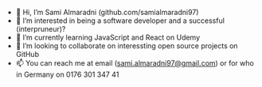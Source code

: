 - 👋 Hi, I’m Sami Almaradni (github.com/samialmaradni97)
- 👀 I’m interested in being a software developer and a successful (interpruneur)?
- 🌱 I’m currently learning JavaScript and React on Udemy
- 💞️ I’m looking to collaborate on interessting open source projects on GitHub
- 📫 You can reach me at email (sami.almaradni97@gmail.com) or for who in Germany on 0176 301 347 41

<!---
samialmaradni97/samialmaradni97 is a ✨ special ✨ repository because its `README.md` (this file) appears on your GitHub profile.
You can click the Preview link to take a look at your changes.
--->
